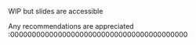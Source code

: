 WIP but slides are accessible 

Any recommendations are appreciated :00000000000000000000000000000000000000000
